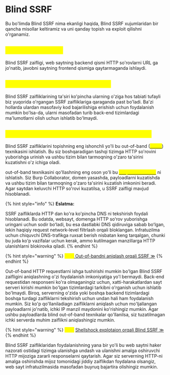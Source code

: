 # Blind SSRF

Bu bo'limda Blind SSRF nima ekanligi haqida, Blind SSRF xujumlaridan bir qancha misollar keltiramiz va uni qanday topish va exploit qilishni o'rganamiz.

## <mark style="color:yellow;">Blind SSRF nima ?</mark> <a href="#blind-ssrf-nima" id="blind-ssrf-nima"></a>

Blind SSRF zaifligi, web saytning backend qismi HTTP so'rovlarni URL ga jo'natib, javobni saytning frontend qismiga qaytarmaganda ishlaydi.

## <mark style="color:yellow;">Blind SSRF qanday ta'sirga ega ?</mark> <a href="#blind-ssrf-tasiri-qanday" id="blind-ssrf-tasiri-qanday"></a>

Blind SSRF zaifliklarining ta'siri ko'pincha ularning o'ziga hos tabiati tufayli biz yuqorida o'rgangan SSRF zaifliklariga qaraganda past bo'ladi. Ba'zi hollarda ulardan masofaviy kod bajarilishiga erishish uchun foydalanish mumkin bo'lsa-da, ularni masofadan turib back-end tizimlardagi ma'lumotlarni olish uchun ishlatib bo'lmaydi.

## <mark style="color:yellow;">Blind SSRF zaifliklarini topish va exploit qilish</mark> <a href="#blind-ssrf-zaifliklarini-topish-va-exploit-qilish" id="blind-ssrf-zaifliklarini-topish-va-exploit-qilish"></a>

Blind SSRF zaifliklarini  topishning eng ishonchli yo'li bu out-of-band ([<mark style="color:yellow;">OAST</mark>](https://portswigger.net/burp/application-security-testing/oast)) texnikasini ishlatish. Bu siz boshqaradigan tashqi tizimga HTTP so'rovini yuborishga urinish va ushbu tizim bilan tarmoqning o'zaro ta'sirini kuzatishni o'z ichiga oladi.

out-of-band texnikasini qo'llashning eng oson yo'li bu [<mark style="color:yellow;">Burp Collaborator</mark>](https://hackthebrain.gitbook.io/burpsuite-uchun-qollanma/burp-toollari-haqida-organish-tez-kunda/collabrator-client-pro) <mark style="color:yellow;"></mark> ni ishlatish. Siz Burp Collaborator, domen yasashda, payloadlarni kuzatishda va ushbu tizim bilan tarmoqning o'zaro ta'sirini kuzatish imkonini beradi. Agar saytdan keluvchi HTTP so'rovi kuzatilsa, u SSRF zaifligi mavjud hisoblanadi.

{% hint style="info" %}
**Eslatma:**

SSRF zaifliklarda HTTP dan ko'ra ko'pincha DNS ni tekshirish foydali hisoblanadi. Bu odatda, websayt, domenga HTTP soʻrov yuborishga uringani uchun sodir boʻladi, bu esa dastlabki DNS qidiruviga sabab boʻlgan, lekin haqiqiy request network-level filtrlash orqali bloklangan. Infratuzilma uchun chiquvchi DNS-trafikga ruxsat berish nisbatan keng tarqalgan, chunki bu juda ko'p vazifalar uchun kerak, ammo kutilmagan manzillarga HTTP ulanishlarni blokirovka qiladi.
{% endhint %}

{% hint style="warning" %}
<mark style="color:yellow;">**Lab:**</mark>[ Out-of-bandni aniqlash orqali SSRF ≫](https://portswigger.net/web-security/ssrf/blind/lab-out-of-band-detection)
{% endhint %}

Out-of-band HTTP requestlarni ishga tushirishi mumkin bo'lgan Blind SSRF zaifligini aniqlashning o'zi foydalanish imkoniyatiga yo'l bermaydi. Back-end requestidan responseni ko'ra olmaganingiz uchun, xatti-harakatlardan sayt serveri kirishi mumkin bo'lgan tizimlardagi tarkibni o'rganish uchun ishlatib bo'lmaydi. Biroq, serverning o'zida yoki boshqa backend tizimlardagi boshqa turdagi zaifliklarni tekshirish uchun undan hali ham foydalanish mumkin. Siz ko'p qo'llaniladiagn zaifliklarni aniqlash uchun mo'ljallangan payloadlarni jo'natib, ichki IP manzil maydonini ko'rishingiz mumkin. Agar ushbu payloadlarda blind out-of-band texnikalar qo'llanilsa, siz tuzatilmagan ichki serverda muhim zaiflikni aniqlashingiz mumkin.

{% hint style="warning" %}
<mark style="color:yellow;">**Lab:**</mark> [Shellshock explotaion orqali Blind SSRF ≫](https://portswigger.net/web-security/ssrf/blind/lab-shellshock-exploitation)
{% endhint %}

Blind SSRF zaifliklaridan foydalanishning yana bir yo'li bu web saytni haker nazorati ostidagi tizimga ulanishga undash va ulanishni amalga oshiruvchi HTTP mijoziga zararli responselarni qaytarish. Agar siz serverning HTTP-ni amalga oshirishda mijoz tomonidagi jiddiy zaiflikdan foydalana olsangiz, web sayt infratuzilmasida masofadan buyruq bajartira olishingiz mumkin.
